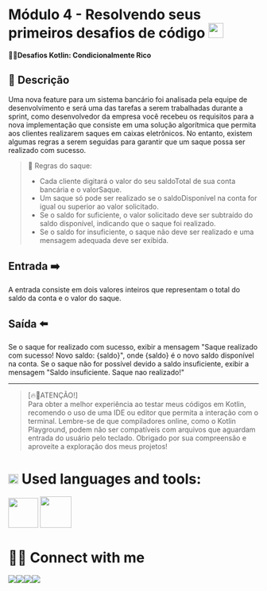 # Módulo 4 - Resolvendo seus primeiros desafios de código </a><img src="https://media.giphy.com/media/WUlplcMpOCEmTGBtBW/giphy.gif" width="30">  

🧑‍💻**Desafios Kotlin: Condicionalmente Rico**
## 📃 Descrição
Uma nova feature para um sistema bancário foi analisada pela equipe de desenvolvimento e será uma das tarefas a serem trabalhadas durante a sprint, 
como desenvolvedor da empresa você recebeu os requisitos para a nova implementação que consiste em uma solução algorítmica que permita aos clientes 
realizarem saques em caixas eletrônicos. No entanto, existem algumas regras a serem seguidas para garantir que um saque possa ser realizado com sucesso.

> 🧐 Regras do saque:
> - Cada cliente digitará o valor do seu saldoTotal de sua conta bancária e o valorSaque.
> - Um saque só pode ser realizado se o saldoDisponível na conta for igual ou superior ao valor solicitado.
> - Se o saldo for suficiente, o valor solicitado deve ser subtraído do saldo disponível, indicando que o saque foi realizado.
> - Se o saldo for insuficiente, o saque não deve ser realizado e uma mensagem adequada deve ser exibida.

## Entrada ➡️
A entrada consiste em dois valores inteiros que representam o total do saldo da conta e o valor do saque.

## Saída ⬅️
Se o saque for realizado com sucesso, exibir a mensagem "Saque realizado com sucesso! Novo saldo: {saldo}", onde {saldo} é o novo saldo disponível na conta.
Se o saque não for possível devido a saldo insuficiente, exibir a mensagem "Saldo insuficiente. Saque nao realizado!"

 ---

 > [🔥😬ATENÇÃO!]\
> Para obter a melhor experiência ao testar meus códigos em Kotlin, recomendo o uso de uma IDE ou editor que permita a interação com o terminal. Lembre-se de que compiladores online, como o Kotlin Playground, podem não ser compatíveis com arquivos que aguardam entrada do usuário pelo teclado. Obrigado por sua compreensão e aproveite a exploração dos meus projetos!



 # <img src = "https://media1.giphy.com/media/JZ40cnfnN11KycrvMF/giphy.gif?cid=ecf05e47a0n3gi1bfqntqmob8g9aid1oyj2wr3ds3mg700bl&rid=giphy.gif" width = '20' /> Used languages and tools: 
  
<p align="left">
  <!-- Linguagens -->
      <img src=https://www.vectorlogo.zone/logos/kotlinlang/kotlinlang-icon.svg width="60"/>
      <img src=https://code.visualstudio.com/assets/images/code-stable.png width="63"/>
 <p/>

 # 🙋‍♂️ Connect with me 
<table>
  <tr>
    <a target="_blank" href="https://keepo.io/marcelflorentino/"><img src="https://img.shields.io/badge/-WEB-FF4088?style=for-the-badge&logo=Hugo&logoColor=white"></img></a>
    <a href="https://www.linkedin.com/in/marcelflorentino/"><img src="https://img.shields.io/badge/linkedin-0077B5.svg?style=for-the-badge&logo=linkedin&logoColor=white"/></a>
    <a href="https://www.instagram.com/applephoria/" target="_blank"><img src="https://img.shields.io/badge/-Instagram-%23E4405F?style=for-the-badge&logo=instagram&logoColor=white" target="_blank"></a>
    <!-- <a href="https://discord.gg/applephoria" target="_blank"><img src="https://img.shields.io/badge/Discord-7289DA?style=for-the-badge&logo=discord&logoColor=white" target="_blank"></a> -->
    <a href="mailto:marcelsflorentino@gmail.com"><img src="https://img.shields.io/badge/-Gmail-%23333?style=for-the-badge&logo=gmail&logoColor=white" target="_blank"></a>
  </<tr> 
 </table>
